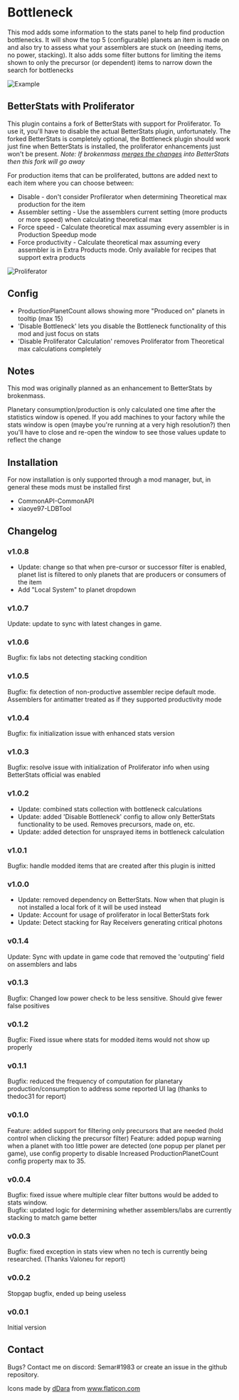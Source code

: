 # Bottleneck

This mod adds some information to the stats panel to help find production bottlenecks. It will show the top 5 (configurable) planets an item is made on
and also try to assess what your assemblers are stuck on (needing items, no power, stacking). It also adds some filter buttons for limiting the items shown to 
only the precursor (or dependent) items to narrow down the search for bottlenecks

![Example](https://github.com/mattsemar/dsp-bottleneck/blob/master/Examples/screenshot.png?raw=true)

## BetterStats with Proliferator

This plugin contains a fork of BetterStats with support for Proliferator. To use it,
you'll have to disable the actual BetterStats plugin, unfortunately. The forked BetterStats
is completely optional, the Bottleneck plugin should work just fine when BetterStats is installed, the proliferator enhancements just won't be present.
_Note: If brokenmass [merges the changes](https://github.com/DysonSphereMod/QOL/pull/125) into BetterStats then this fork will go away_

For production items that can be proliferated, buttons are added next to each item where you can choose between:

* Disable - don't consider Profilerator when determining Theoretical max production for the item  
* Assembler setting - Use the assemblers current setting (more products or more speed) when calculating theoretical max
* Force speed - Calculate theoretical max assuming every assembler is in Production Speedup mode
* Force productivity - Calculate theoretical max assuming every assembler is in Extra Products mode. Only available for recipes that support extra products

![Proliferator](https://github.com/mattsemar/dsp-bottleneck/blob/master/Examples/stats_buttons.png?raw=true)

## Config

* ProductionPlanetCount allows showing more "Produced on" planets in tooltip (max 15)
* 'Disable Bottleneck' lets you disable the Bottleneck functionality of this mod and just focus on stats
* 'Disable Proliferator Calculation' removes Proliferator from Theoretical max calculations completely

## Notes
This mod was originally planned as an enhancement to BetterStats by brokenmass.

Planetary consumption/production is only calculated one time after the statistics window is opened. If you add machines to your factory while the stats window is
open (maybe you're running at a very high resolution?) then you'll have to close and re-open the window to see those values update to reflect the change

## Installation

For now installation is only supported through a mod manager, but, in general these mods must be installed first
* CommonAPI-CommonAPI
* xiaoye97-LDBTool

## Changelog

### v1.0.8
* Update: change so that when pre-cursor or successor filter is enabled, planet list is filtered to only planets that are producers or consumers of the item
* Add "Local System" to planet dropdown

### v1.0.7
Update: update to sync with latest changes in game. 

### v1.0.6
Bugfix: fix labs not detecting stacking condition 

### v1.0.5
Bugfix: fix detection of non-productive assembler recipe default mode. Assemblers for antimatter treated as if they supported productivity mode 

### v1.0.4
Bugfix: fix initialization issue with enhanced stats version

### v1.0.3
Bugfix: resolve issue with initialization of Proliferator info when using BetterStats official was enabled

### v1.0.2
* Update: combined stats collection with bottleneck calculations
* Update: added 'Disable Bottleneck' config to allow only BetterStats functionality to be used. Removes precursors, made on, etc.
* Update: added detection for unsprayed items in bottleneck calculation

### v1.0.1
Bugfix: handle modded items that are created after this plugin is initted

### v1.0.0
* Update: removed dependency on BetterStats. Now when that plugin is not installed a local fork of it will be used instead 
* Update: Account for usage of proliferator in local BetterStats fork
* Update: Detect stacking for Ray Receivers generating critical photons

### v0.1.4
Update: Sync with update in game code that removed the 'outputing' field on assemblers and labs 

### v0.1.3
Bugfix: Changed low power check to be less sensitive. Should give fewer false positives 

### v0.1.2
Bugfix: Fixed issue where stats for modded items would not show up properly 

### v0.1.1
Bugfix: reduced the frequency of computation for planetary production/consumption to address some reported UI lag (thanks to thedoc31 for report) 

### v0.1.0
Feature: added support for filtering only precursors that are needed (hold control when clicking the precursor filter)
Feature: added popup warning when a planet with too little power are detected (one popup per planet per game), use config property to disable
Increased ProductionPlanetCount config property max to 35. 

### v0.0.4
Bugfix: fixed issue where multiple clear filter buttons would be added to stats window.  
Bugfix: updated logic for determining whether assemblers/labs are currently stacking to match game better  

### v0.0.3
Bugfix: fixed exception in stats view when no tech is currently being researched. (Thanks Valoneu for report)

### v0.0.2
Stopgap bugfix, ended up being useless

### v0.0.1
Initial version

## Contact
Bugs? Contact me on discord: Semar#1983 or create an issue in the github repository.

<div>Icons made by <a href="https://www.flaticon.com/authors/ddara" title="dDara">dDara</a> from <a href="https://www.flaticon.com/" title="Flaticon">www.flaticon.com</a></div>

